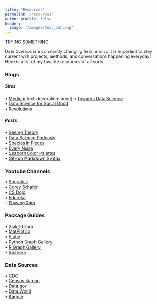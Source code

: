```yaml
---
title: "Resources"
permalink: /resources/
author_profile: false
header:
  image: "/images/teal_bar.png"
---
```


TRYING SOMETHING

Data Science is a constantly changing field, and so it is important to stay current with projects, methods, and conversations happening everyday! Here is a list of my favorite resources of all sorts. 

### Blogs
##### Sites
• [Medium](https://medium.com/){text-decoration: none} 
• [Towards Data Science](https://towardsdatascience.com/?source=post_page-----70d476bfe775----------------------)  
• [Data Science for Social Good](http://www.dssgfellowship.org//blog/)  
• [Revolutions](https://blog.revolutionanalytics.com/)

##### Posts
• [Seeing Theory](https://seeing-theory.brown.edu/)  
• [Data Science Podcasts](https://realpython.com/data-science-podcasts/)  
• [Species in Pieces](http://species-in-pieces.com/#)  
• [Every Noise](http://everynoise.com/engenremap.html#otherthings)  
• [Seaborn Color Palettes](https://python-graph-gallery.com/100-calling-a-color-with-seaborn/)  
• [GitHub Markdown Syntax](https://github.com/adam-p/markdown-here/wiki/Markdown-Cheatsheet#lists)

### Youtube Channels
• [Socratica](https://www.youtube.com/user/SocraticaStudios)  
• [Corey Schafer](https://www.youtube.com/user/schafer5)  
• [CS Dojo](https://www.youtube.com/channel/UCxX9wt5FWQUAAz4UrysqK9A)  
• [Edureka](https://www.youtube.com/user/edurekaIN/featured)  
• [Flowing Data](https://flowingdata.com/)

### Package Guides
• [Scikit-Learn](https://scikit-learn.org/stable/index.html)  
• [MatPlotLib](https://matplotlib.org/index.html)  
• [Plotly](https://plotly.com/)  
• [Python Graph Gallery](https://python-graph-gallery.com/)  
• [R Graph Gallery](https://www.r-graph-gallery.com/)  
• [Seaborn](https://seaborn.pydata.org/index.html)

### Data Sources
• [CDC](https://www.cdc.gov/nchs/index.htm)  
• [Census Bureau](https://www.census.gov/)  
• [Data.gov](https://www.data.gov/)  
• [Data.World](https://data.world/)  
• [Kaggle](https://www.kaggle.com/)

